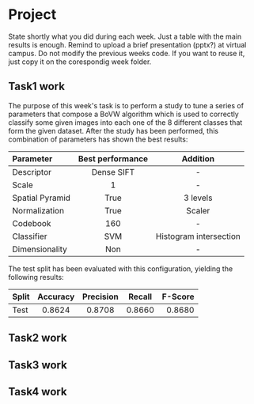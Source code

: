 # Project
State shortly what you did during each week. Just a table with the main results is enough. Remind to upload a brief presentation (pptx?) at virtual campus. Do not modify the previous weeks code. If you want to reuse it, just copy it on the corespondig week folder.

## Task1 work
The purpose of this week's task is to perform a study to tune a series of parameters that compose a BoVW algorithm which is used to correctly classify some given images into each one of the 8 different classes that form the given dataset. After the study has been performed, this combination of parameters has shown the best results:

| Parameter           | Best performance | Addition                  | 
| :---                |    :----:        |     :----:                  |
| Descriptor          | Dense SIFT       | -                         |
| Scale               | 1                | -                         |
| Spatial Pyramid     | True             | 3 levels                  |
| Normalization       | True             | Scaler                    |
| Codebook            | 160              | -                         |
| Classifier          | SVM              | Histogram intersection    |
| Dimensionality      | Non              | -                         | 


The test split has been evaluated with this configuration, yielding the following results:

| Split      | Accuracy    | Precision   | Recall      | F-Score     |
| :---       |    :----:   |    :----:   |    :----:   |        ---: |
| Test       | 0.8624      | 0.8708      | 0.8660      | 0.8680      |


## Task2 work

## Task3 work

## Task4 work

